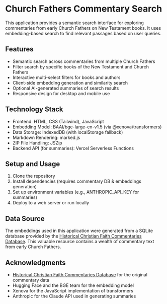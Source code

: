 # Church Fathers Commentary Search

This application provides a semantic search interface for exploring commentaries from early Church Fathers on New Testament books. It uses embedding-based search to find relevant passages based on user queries.

## Features

- Semantic search across commentaries from multiple Church Fathers
- Filter search by specific books of the New Testament and Church Fathers
- Interactive multi-select filters for books and authors
- Client-side embedding generation and similarity search
- Optional AI-generated summaries of search results
- Responsive design for desktop and mobile use

## Technology Stack

- Frontend: HTML, CSS (Tailwind), JavaScript
- Embedding Model: BAAI/bge-large-en-v1.5 (via @xenova/transformers)
- Data Storage: IndexedDB (with localStorage fallback)
- Markdown Rendering: marked.js
- ZIP File Handling: JSZip
- Backend API (for summaries): Vercel Serverless Functions

## Setup and Usage

1. Clone the repository
2. Install dependencies (requires commentary DB & embeddings generation)
3. Set up environment variables (e.g., ANTHROPIC_API_KEY for summaries)
4. Deploy to a web server or run locally

## Data Source

The embeddings used in this application were generated from a SQLite database provided by the [Historical Christian Faith Commentaries Database](https://github.com/HistoricalChristianFaith/Commentaries-Database). This valuable resource contains a wealth of commentary text from early Church Fathers.

## Acknowledgments

- [Historical Christian Faith Commentaries Database](https://github.com/HistoricalChristianFaith/Commentaries-Database) for the original commentary data
- Hugging Face and the BGE team for the embedding model
- Xenova for the JavaScript implementation of transformers
- Anthropic for the Claude API used in generating summaries

